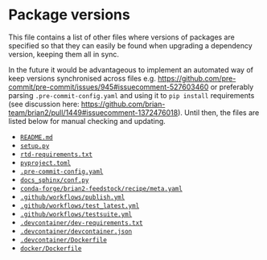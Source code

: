Package versions
================

This file contains a list of other files where versions of packages are specified so that they can easily be found when upgrading a dependency version, keeping them all in sync. 

In the future it would be advantageous to implement an automated way of keep versions synchronised across files e.g. https://github.com/pre-commit/pre-commit/issues/945#issuecomment-527603460 or preferably parsing `.pre-commit-config.yaml` and using it to `pip install` requirements (see discussion here: https://github.com/brian-team/brian2/pull/1449#issuecomment-1372476018). Until then, the files are listed below for manual checking and updating. 

* [`README.md`](https://github.com/brian-team/brian2/blob/master/README.md)
* [`setup.py`](https://github.com/brian-team/brian2/blob/master/setup.py)
* [`rtd-requirements.txt`](https://github.com/brian-team/brian2/blob/master/rtd-requirements.txt)
* [`pyproject.toml`](https://github.com/brian-team/brian2/blob/master/pyproject.toml)
* [`.pre-commit-config.yaml`](https://github.com/brian-team/brian2/blob/master/.pre-commit-config.yaml)
* [`docs_sphinx/conf.py`](https://github.com/brian-team/brian2/blob/master/docs_sphinx/conf.py)
* [`conda-forge/brian2-feedstock/recipe/meta.yaml`](https://github.com/conda-forge/brian2-feedstock/blob/main/recipe/meta.yaml)
* [`.github/workflows/publish.yml`](https://github.com/brian-team/brian2/blob/master/.github/workflows/publish.yml)
* [`.github/workflows/test_latest.yml`](https://github.com/brian-team/brian2/blob/master/.github/workflows/test_latest.yml)
* [`.github/workflows/testsuite.yml`](https://github.com/brian-team/brian2/blob/master/.github/workflows/testsuite.yml)
* [`.devcontainer/dev-requirements.txt`](https://github.com/brian-team/brian2/blob/master/.devcontainer/dev-requirements.txt)
* [`.devcontainer/devcontainer.json`](https://github.com/brian-team/brian2/blob/master/.devcontainer/devcontainer.json)
* [`.devcontainer/Dockerfile`](https://github.com/brian-team/brian2/blob/master/.devcontainer/Dockerfile)
* [`docker/Dockerfile`](https://github.com/brian-team/brian2/blob/master/docker/Dockerfile)
